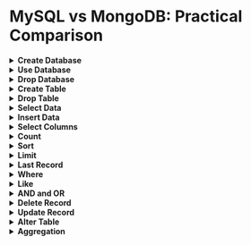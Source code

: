 # MySQL vs MongoDB: Practical Comparison

<details>
  <summary><strong>Create Database</strong></summary>

- MySQL
  - `CREATE DATABASE ecommerce;`
- MongoDB
  - `Use ecommerce`
</details>

<details>
  <summary><strong>Use Database</strong></summary>

- MySQL
  - `Use ecommerce;`
- MongoDB
  - `Use ecommerce`
</details>

<details>
  <summary><strong>Drop Database</strong></summary>

- MySQL
  - `DROP DATABASE ecommerce;`
- MongoDB
  - `db.dropDatabase()`
</details>

<details>
  <summary><strong>Create Table</strong></summary>

- MySQL
  - `CREATE TABLE customers(id INT UNSIGNED PRIMARY KEY AUTO_INCREMENT, first_name VARCHAR(50) NOT NULL, last_name VARCHAR(50) NOT NULL, email VARCHAR(100) NOT NULL, created_at TIMESTAMP DEFAULT CURRENT_TIMESTAMP);`
  - `CREATE TABLE products(id INT UNSIGNED PRIMARY KEY AUTO_INCREMENT, Name VARCHAR(255) NOT NULL, price INT(10) NOT NULL, description TEXT NOT NULL, category VARCHAR(100) NOT NULL, stock_quantity INT(10) UNSIGNED NOT NULL, created_at TIMESTAMP DEFAULT CURRENT_TIMESTAMP);`
  - `CREATE TABLE orders(id INT UNSIGNED PRIMARY KEY AUTO_INCREMENT, customer_id INT UNSIGNED NOT NULL, product_id INT UNSIGNED NOT NULL, quantity INT NOT NULL,created_at TIMESTAMP DEFAULT CURRENT_TIMESTAMP,FOREIGN KEY(customer_id) REFERENCES customers(id),FOREIGN KEY(product_id) REFERENCES products(id));`

- MongoDB
  - `db.createCollection('customers')`
  - `db.createCollection('products')`
  - `db.createCollection('orders'')`
</details>

<details>
  <summary><strong>Drop Table</strong></summary>

- MySQL
  - `DROP TABLE customers;`
- MongoDB
  - `db.customers.drop();` 
</details>

<details>
  <summary><strong>Select Data</strong></summary>

- MySQL
  - `SELECT * FROM customers;`
- MongoDB
  - `db.customers.find({});` 
</details>

<details>
  <summary><strong>Insert Data</strong></summary>

- MySQL
  - `INSERT INTO customers(first_name, last_name, email) VALUES('John', 'Doe', 'john.doe@gmail.com');`
  - `INSERT INTO customers(first_name, last_name, email) VALUES('Adam', 'Smith', 'adam.smith@gmail.com');`
  - `INSERT INTO customers(first_name, last_name, email) VALUES('John', 'Allen', 'john.allen@gmail.com');`
  - `INSERT INTO orders(customer_id, product_id, quantity) VALUES(1,1,2),(1,2,4),(2,2,1);`

- MongoDB
  - `db.getCollection("customers").insertOne({"first_name": "John","last_name":"Doe","email":"john.doe@gmail.com", 'created_at': new Date()})`
  - `db.getCollection("customers").insertOne({"first_name": "John","last_name":"Allen","email":"john.allen@gmail.com", 'created_at': new Date()})`
  - `db.getCollection("customers").insert([{"first_name": "John","last_name":"Doe","email":"john.doe@gmail.com", 'created_at': new Date()},{"first_name": "Adam","last_name":"Smith","email":"adam.smith@gmail.com", 'created_at': new Date()},])`
  - `db.getCollection("products").insert([{"name": "Laptop","price":12000,"description":"Apple laptop", "category": "Electronics", "stock_quantity": 100, 'created_at': new Date()},{"name": "Chair","price":7000,"description":"office Chair", "category": "Home Office", "stock_quantity": 200, 'created_at': new Date()}])`
  - `db.getCollection('orders').insert([{ "customer_id":ObjectId("64af9a0a55296e840ec237a5"), "product_id": ObjectId("64afc0b755296e840ec237a7"),"quantity":2, 'created_at':new Date() },{ "customer_id":ObjectId("64af9a0a55296e840ec237a5"), "product_id": ObjectId("64afc0b755296e840ec237a8"),"quantity":4, 'created_at':new Date() },{ "customer_id":ObjectId("64af9a0a55296e840ec237a6"), "product_id": ObjectId("64afc0b755296e840ec237a8"),"quantity":1, 'created_at':new Date() }])`
</details>

<details>
  <summary><strong>Select Columns</strong></summary>

- MySQL
  - `Select email from customers;`
  - `SELECT name, price FROM products;`
- MongoDB
  - `db.customers.find({}, { email: 1 });`
  - `db.customers.find({}, { email: 1, _id: 0 });`
  - `db.products.find({},{name:1, price:1, _id: 0})`
</details>

<details>
  <summary><strong>Count</strong></summary>

- MySQL
  - `SELECT COUNT(*) FROM customers;`
- MongoDB
  - `db.customers.countDocuments()`
</details>

<details>
  <summary><strong>Sort</strong></summary>

- MySQL
  - `SELECT * FROM orders ORDER BY quantity;`
  - `SELECT * FROM orders ORDER BY quantity DESC;`
- MongoDB
  - `db.orders.find({}).sort({'quantity': 1})`
  - `db.orders.find({}).sort({'quantity': -1})`
</details>

<details>
  <summary><strong>Limit</strong></summary>

- MySQL
  - `SELECT * FROM customers LIMIT 1;`
  - `SELECT * FROM products LIMIT 1;`
  - `SELECT * FROM customers LIMIT 2,1;`
- MongoDB
  - `db.customers.find({}).limit(1)`
  - `db.products.find({}).limit(1)`
  - `db.customers.find({}).skip(2).limit(1)`
</details>

<details>
  <summary><strong>Last Record</strong></summary>

- MySQL
  - `SELECT * FROM customers ORDER BY id DESC LIMIT 1;`
- MongoDB
  - `db.customers.find().sort({_id:-1}).limit(1)`
</details>

<details>
  <summary><strong>Where</strong></summary>

- MySQL
  - `SELECT * FROM customers WHERE first_name = 'Michael'`
  - `SELECT * FROM products WHERE price > 100`
  - `SELECT * FROM orders WHERE quantity > 2`
- MongoDB
  - `db.customers.find({ first_name: 'Michael'})`
  - `db.products.find({ price:{$gt:100} })`
  - `db.orders.find({quantity: {$gt : 2} })`

</details>

<details>
  <summary><strong>Like</strong></summary>

- MySQL
  - `SELECT * FROM products WHERE name LIKE '%Mini%';`
  - `SELECT * FROM products WHERE name LIKE 'Smart%';;`
  - `SELECT * FROM products WHERE name LIKE '%Charger';`
  - `SELECT * FROM customers WHERE email LIKE 'john%'`
- MongoDB
  - `db.products.find({name:{ $regex: /Mini/ } })`
  - `db.products.find({name:{ $regex: /^Smart/ } })`
  - `db.products.find({name:{ $regex: /Charger$/ } })`
  - `db.customers.find({ email: { $regex: /^john/ } })`
</details>

<details>
  <summary><strong>AND and OR</strong></summary>

- MySQL
  - `SELECT * FROM products WHERE name LIKE '%Mini%' AND price > 100`
  - `SELECT * FROM products WHERE name LIKE '%Mini%' OR price > 100`
- MongoDB
  - `db.products.find({$and: [ {name: {$regex: /Mini/} }, {price: {$gt:100} } ] })`
  - `db.products.find({$or: [ {name: {$regex: /Mini/} }, {price: {$gt:100} } ] })`
</details>

<details>
  <summary><strong>Delete Record</strong></summary>

- MySQL
  - `DELETE FROM customers WHERE id = 200;`
  - `DELETE FROM customers WHERE email LIKE 'john%'`
- MongoDB
  - `db.customers.deleteOne({"_id" : ObjectId("64b6250edd9809f1c0e52ff2")})`
  - `db.customers.deleteMany({email: { $regex: /^john/ } })`
</details>

<details>
<summary><strong>Update Record</strong></summary>

- MySQL
  - `UPDATE products SET price = 100 WHERE id = 28;`
  - `UPDATE products SET price = 59 WHERE name LIKE '%Earphone%';`
- MongoDB
  - `db.products.updateOne({"_id" : ObjectId("64b78b0fdd9809f1c0e533fd")}, { $set: {price: 100}} )`
  - `db.products.updateMany({ name: {$regex: /Earphone/} }, { $set: {price: 59} })`
</details>

<details>
<summary><strong>Alter Table</strong></summary>

- MySQL
  - `ALTER TABLE products ADD COLUMN manufacturer VARCHAR(50) NULL AFTER description;`
     - `SELECT * FROM products WHERE name LIKE '%Bluetooth%'`
     - `UPDATE products SET manufacturer = 'Samsung' WHERE name LIKE '%Bluetooth%';`
     - `SELECT * FROM products WHERE manufacturer IS NOT NULL;`
     - `SELECT * FROM products WHERE manufacturer IS NULL;`
- MongoDB
  - `db.products.find({name: {$regex: /Bluetooth/}})`
      - `db.products.updateMany({name: {$regex:/Bluetooth/} },{ $set: {manufacturer : 'Samsung'}})`
      - `db.products.find({manufacturer: {$exists: true }})`
      - `db.products.find({manufacturer: {$exists: false }})`
</details>

<details>
<summary><strong>Aggregation</strong></summary>

- MySQL
  - Where   
      - `SELECT * FROM products WHERE name = 'Laptop'`
  - Like
      - `SELECT * FROM products WHERE name LIKE '%Bluetooth%'`
  - Sort
      - `SELECT * FROM products ORDER BY price DESC`
  - Limit
      - `SELECT * FROM products ORDER BY price DESC LIMIT 1`
  - Sequence
      - `SELECT * FROM products ORDER BY price DESC LIMIT 2`
  - Projection
      - `SELECT name,price FROM products ORDER BY price DESC LIMIT 2`
      - `SELECT CONCAT(first_name,' ', last_name)AS NAME, email FROM customers;`
      - `SELECT NAME, price, IF (price < 299, 'Affordable', 'Expensive') AS category FROM products;`
      - `SELECT NAME, CAST(price AS CHAR) AS price_alias FROM products;`
  - Group By
      - `SELECT first_name, COUNT(*) FROM customers GROUP BY first_name;`
      - `SELECT price, COUNT(*) AS total FROM products GROUP BY price;`
  - Distinct
      - `SELECT DISTINCT first_name FROM customers;`
  - Duplicate
      - `SELECT first_name, COUNT(*) AS total FROM customers GROUP BY first_name HAVING total > 1 ORDER BY first_name ASC;`
- MongoDB
  - Where
      - `db.products.aggregate([{$match: {name: 'Laptop'}}])`
  - Like
      - `db.products.aggregate([{$match: {name: {$regex: /Bluetooth/}}}])`
  - Sort
      - `db.products.aggregate([{$sort: {price: -1}}])`
  - Limit
      - `db.products.aggregate([{$sort: {price: -1}},{$limit: 1}])`
  - Sequence
      - `db.products.aggregate([{$sort: {price: -1}},{$limit: 2}])`
      - `db.products.aggregate([{$limit: 2},{$sort: {price: -1}}])`
  - Projection
      - `db.products.aggregate([{$sort: {price: -1}}, {$limit: 2},{ $project: {name: 1, price: 1, _id: 0}}])`
      - `db.customers.aggregate([{ $project:{ _id:0, Name: { $concat: ["$first_name", " ", "$last_name"]}, email: 1} } ])`
      - `db.products.aggregate([{ $project: { name: 1, price: 1, category: { $cond: { if: { $lt: [ "$price", 299 ] }, then: "Affordable", else: "Expensive" } } } }])`
      - `db.products.aggregate([{$project: {_id: 0,name: 1,price_alias: {"$toString": "$price"}}}])`
  - Group By
      - `db.customers.aggregate([ {"$group": {_id: "$first_name", count: {"$sum":1}}} ])`
      - `db.products.aggregate([{"$group": {_id: "$price", total: {$sum:1}}},{"$project": { price: "$_id",total: "$total",_id: 0 } }, {"$sort": { price: 1 }}])`
  - Distinct
      - `db.customers.distinct("first_name")`
  - Duplicate
      - `db.customers.aggregate([{ $group: { _id: "$first_name", count: { $sum: 1 } } }, { $match : { count: {$gt: 1} } }, { $project: { first_name : "$_id", count: "$count" } }, { $sort: { first_name: 1 } }])`
</details>